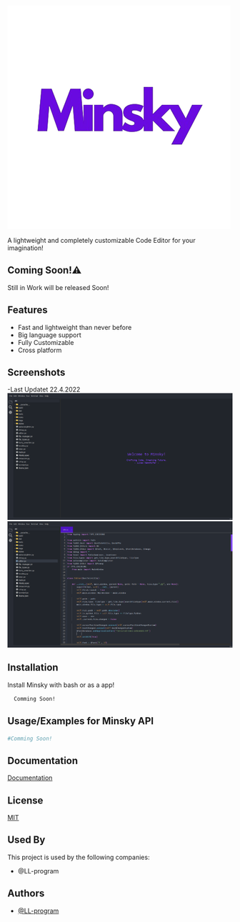 
![Logo](LogoMinsky.png)




A lightweight and completely customizable Code Editor for your imagination!


## Coming Soon!⚠️

Still in Work will be released Soon!


## Features

- Fast and lightweight than never before
- Big language support
- Fully Customizable
- Cross platform


## Screenshots
-Last Updatet 22.4.2022
![App Screenshot1](Screenshot2.png)
![App Screenshot2](Screenshot3.png)


## Installation

Install Minsky with bash or as a app!

```bash
  Comming Soon!
```
    
## Usage/Examples for Minsky API

```python
#Comming Soon!
```


## Documentation

[Documentation](https://linktodocumentation)


## License

[MIT](https://choosealicense.com/licenses/mit/)


## Used By

This project is used by the following companies:

- @LL-program



## Authors

- [@LL-program](https://www.github.com/LL-program)

